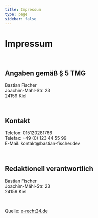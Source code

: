 ```yaml
---
title: Impressum
type: page
sidebar: false
---
```

<div id="impressum-page">
<h1>Impressum</h1>
<br>
<h2>Angaben gem&auml;&szlig; &sect; 5 TMG</h2>
<p>Bastian Fischer<br />
Joachim-M&auml;hl-Str. 23<br />
24159 Kiel</p>
<br>
<h2>Kontakt</h2>
<p>Telefon: 015120281766<br />
Telefax: +49 (0) 123 44 55 99<br />
E-Mail: kontakt@bastian-fischer.dev</p>
<br>
<h2>Redaktionell verantwortlich</h2>
<p>Bastian Fischer<br />
Joachim-M&auml;hl-Str. 23<br />
24159 Kiel</p>
<br>
<p>Quelle: <a href="https://www.e-recht24.de">e-recht24.de</a></p>
</div>
